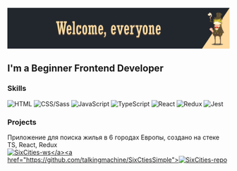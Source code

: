 [![Header](https://github.com/talkingmachine/talkingmachine/blob/main/img/tm-header.png)](https://github.com/talkingmachine)
##  I'm a Beginner Frontend Developer

### Skills
<!-- skills -->
![HTML](https://img.shields.io/badge/HTML-222222?style=for-the-badge&logo=html5)
![CSS/Sass](https://img.shields.io/badge/Css/Sass-222222?style=for-the-badge&logo=css3)
![JavaScript](https://img.shields.io/badge/JavaScript-222222?style=for-the-badge&logo=javascript)
![TypeScript](https://img.shields.io/badge/Typescript-222222?style=for-the-badge&logo=typescript)
![React](https://img.shields.io/badge/React-222222?style=for-the-badge&logo=react)
![Redux](https://img.shields.io/badge/Redux-222222?style=for-the-badge&logo=redux)
![Jest](https://img.shields.io/badge/Jest-222222?style=for-the-badge&logo=jest)
<!-- skills -->


### Projects
<!-- projects -->
Приложение для поиска жилья в 6 городах Европы, создано на стеке TS, React, Redux<br>
<a href="https://six-cties-simple.vercel.app/">![SixCities-ws](https://img.shields.io/badge/Six&#32;Cities-website-ffcc99?style=for-the-badge&?labelColor=090909?)</a><a href="https://github.com/talkingmachine/SixCtiesSimple">![SixCities-repo](https://img.shields.io/badge/repository-ffcc99?style=for-the-badge)</a>


